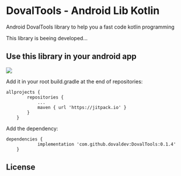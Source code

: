 # DovalTools - Android Lib Kotlin
<p>Android DovalTools library to help you a fast code kotlin programming</p>
<p>This library is beeing developed...</p>

## Use this library in your android app
[![](https://jitpack.io/v/dovaldev/DovalTools.svg)](https://jitpack.io/#dovaldev/DovalTools)

Add it in your root build.gradle at the end of repositories:
```
allprojects {
		repositories {
			...
			maven { url 'https://jitpack.io' }
		}
	}
```

Add the dependency:
```
dependencies {
	        implementation 'com.github.dovaldev:DovalTools:0.1.4'
	}
```

## License
